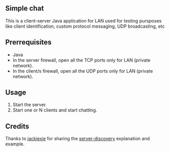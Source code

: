## Simple chat

This is a client-server Java application for LAN used for testing pursposes like client identification, custom protocol messaging, UDP broadcasting, etc

## Prerrequisites

- Java
- In the server firewall, open all the TCP ports only for LAN (private network).
- In the client/s firewall, open all the UDP ports only for LAN (private network).

## Usage

1. Start the server.
2. Start one or N clients and start chatting.


## Credits

Thanks to [jackiexie](https://jackiexie.com/about-me/) for sharing the [server-discovery](https://jackiexie.com/2015/07/15/network-discovery-using-udp-broadcast-java/) explanation and example.
